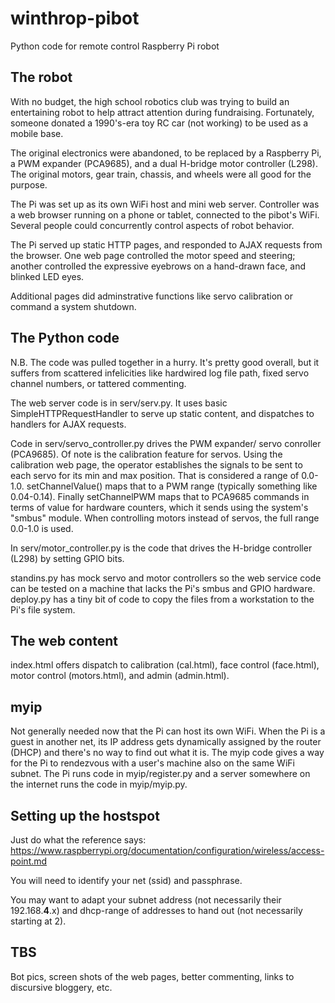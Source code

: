 # winthrop-pibot
Python code for remote control Raspberry Pi robot

## The robot

With no budget, the high school robotics club was trying
to build an entertaining robot to help attract attention
during fundraising.  Fortunately, someone donated a 1990's-era
toy RC car (not working) to be used as a mobile base.

The original electronics were abandoned, to be replaced
by a Raspberry Pi, a PWM expander (PCA9685), and a dual
H-bridge motor controller (L298).  The original motors, gear train, 
chassis, and wheels were all good for the purpose.

The Pi was set up as its own WiFi host and mini web 
server.  Controller was a web browser running on a phone
or tablet, connected to the pibot's WiFi.  Several people
could concurrently control aspects of robot behavior.

The Pi served up static HTTP pages, and responded to AJAX 
requests from the browser.  One web page controlled the
motor speed and steering; another controlled the expressive
eyebrows on a hand-drawn face, and blinked LED eyes.  

Additional pages did adminstrative functions like servo
calibration or command a system shutdown.

## The Python code

N.B. The code was pulled together in a hurry.  It's pretty
good overall, but it suffers from scattered infelicities 
like hardwired log file path, fixed servo channel numbers,
or tattered commenting.

The web server code is in serv/serv.py.  It uses basic
SimpleHTTPRequestHandler to serve up static content,
and dispatches to handlers for AJAX requests.

Code in serv/servo_controller.py drives the PWM expander/
servo conroller (PCA9685).  Of note is the calibration
feature for servos.  Using the calibration web page, the
operator establishes the signals to be sent to each servo
for its min and max position.  That is considered a range of
0.0-1.0.  setChannelValue() maps that to a PWM range
(typically something like 0.04-0.14).  Finally setChannelPWM
maps that to PCA9685 commands in terms of value for hardware
counters, which it sends using the system's "smbus" module.
When controlling motors instead of servos, the full range
0.0-1.0 is used.

In serv/motor_controller.py is the code that drives the
H-bridge controller (L298) by setting GPIO bits.

standins.py has mock servo and motor controllers so the web
service code can be tested on a machine that lacks the 
Pi's smbus and GPIO hardware.  deploy.py has a tiny bit
of code to copy the files from a workstation to the Pi's
file system.

## The web content

index.html offers dispatch to calibration (cal.html), face
control (face.html), motor control (motors.html), and admin
(admin.html).

## myip

Not generally needed now that the Pi can host its own WiFi.
When the Pi is a guest in another net, its IP address gets
dynamically assigned by the router (DHCP) and there's no
way to find out what it is.  The myip code gives a way for
the Pi to rendezvous with a user's machine also on the same
WiFi subnet.  The Pi runs code in myip/register.py and a
server somewhere on the internet runs the code in
myip/myip.py.

## Setting up the hostspot

Just do what the reference says: https://www.raspberrypi.org/documentation/configuration/wireless/access-point.md

You will need to identify your net (ssid) and passphrase.

You may want to adapt your subnet address (not necessarily their 192.168.**4**.x)
and dhcp-range of addresses to hand out (not necessarily starting at 2).

## TBS

Bot pics, screen shots of the web pages, better commenting,
links to discursive bloggery, etc.

